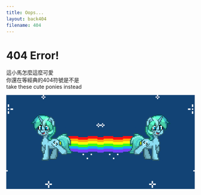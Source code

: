 ```yaml
---
title: Oops...
layout: back404
filename: 404
--- 
```


# 404 Error!<br>
這小馬怎麼這麼可愛<br>
你還在等經典的404符號是不是<br>
take these cute ponies instead
<br>

![Pony trot2](img/pony3.gif)